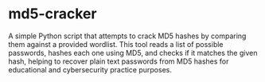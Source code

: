# md5-cracker
A simple Python script that attempts to crack MD5 hashes by comparing them against a provided wordlist. This tool reads a list of possible passwords, hashes each one using MD5, and checks if it matches the given hash, helping to recover plain text passwords from MD5 hashes for educational and cybersecurity practice purposes.
